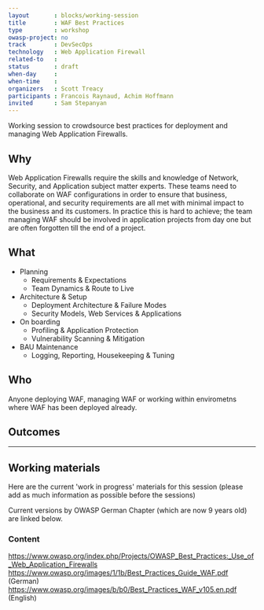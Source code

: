 ```yaml
---
layout       : blocks/working-session
title        : WAF Best Practices
type         : workshop
owasp-project: no
track        : DevSecOps
technology   : Web Application Firewall
related-to   :
status       : draft
when-day     : 
when-time    : 
organizers   : Scott Treacy
participants : Francois Raynaud, Achim Hoffmann
invited      : Sam Stepanyan
---
```


Working session to crowdsource best practices for deployment and managing Web Application Firewalls.

## Why
Web Application Firewalls require the skills and knowledge of Network, Security, and Application subject matter experts.
These teams need to collaborate on WAF configurations in order to ensure that business, operational, and security requirements are all met with minimal impact to the business and its customers. In practice this is hard to achieve; the team managing WAF should be involved in application projects from day one but are often forgotten till the end of a project.

## What
- Planning
  - Requirements & Expectations 
  - Team Dynamics & Route to Live 
- Architecture & Setup
  - Deployment Architecture & Failure Modes 
  - Security Models, Web Services & Applications 
- On boarding
  - Profiling & Application Protection 
  - Vulnerability Scanning & Mitigation 
- BAU Maintenance
  - Logging, Reporting, Housekeeping & Tuning 

## Who
Anyone deploying WAF, managing WAF or working within envirometns where WAF has been deployed already.

## Outcomes

--- 

## Working materials

Here are the current 'work in progress' materials for this session (please add as much information as possible before the sessions)

Current versions by OWASP German Chapter (which are now 9 years old) are linked below.


### Content

https://www.owasp.org/index.php/Projects/OWASP_Best_Practices:_Use_of_Web_Application_Firewalls
https://www.owasp.org/images/1/1b/Best_Practices_Guide_WAF.pdf (German)
https://www.owasp.org/images/b/b0/Best_Practices_WAF_v105.en.pdf (English)

